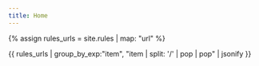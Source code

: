 ```yaml
---
title: Home
---
```


{% assign rules_urls = site.rules | map: "url" %}

{{ rules_urls | group_by_exp:"item", "item | split: '/' | pop | pop" | jsonify }}

